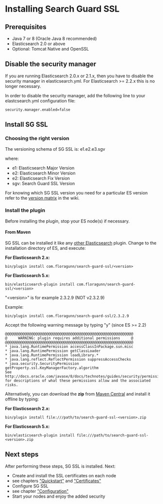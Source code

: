 <!---
Copryight 2016 floragunn UG (haftungsbeschränkt)
-->

# Installing Search Guard SSL

## Prerequisites

* Java 7 or 8 (Oracle Java 8 recommended)
* Elasticsearch 2.0 or above
* Optional: Tomcat Native and OpenSSL

## Disable the security manager

If you are running Elasticsearch 2.0.x or 2.1.x, then you have to disable the security manager in elasticsearch.yml. For Elasticsearch >= 2.2.x this is no longer necessary.

In order to disable the security manager, add the following line to your elastcsearch.yml configuration file:

```
security.manager.enabled=false
```

## Install SG SSL

### Choosing the right version

The versioning schema of SG SSL is: e1.e2.e3.sgv

where:

* e1: Elasticsearch Major Version
* e2: Elasticsearch Minor Version
* e2: Elasticsearch Fix Version
* sgv: Search Guard SSL Version

For knowing which SG SSL version you need for a particular ES version refer to the [version matrix](https://github.com/floragunncom/search-guard-ssl/wiki#user-content-version-matrix) in the wiki.

### Install the plugin

Before installing the plugin, stop your ES node(s) if necessary.

#### From Maven

SG SSL can be installed it like any [other Elasticsearch](https://www.elastic.co/guide/en/elasticsearch/plugins/2.2/plugin-management.html) plugin. Change to the installation directory of ES, and execute:

**For Elasticsearch 2.x:**

```
bin/plugin install com.floragunn/search-guard-ssl/<version>
```

**For Elasticsearch 5.x:**

```
bin/elasticsearch-plugin install com.floragunn/search-guard-ssl/<version>
```

"&lt;version&gt;" is for example 2.3.2.9 (NOT v2.3.2.9)

Example:

```
bin/plugin install com.floragunn/search-guard-ssl/2.3.2.9
```

Accept the following warning message by typing "y" (since ES >= 2.2)


```
@@@@@@@@@@@@@@@@@@@@@@@@@@@@@@@@@@@@@@@@@@@@@@@@@@@@@@@@@@@
@     WARNING: plugin requires additional permissions     @
@@@@@@@@@@@@@@@@@@@@@@@@@@@@@@@@@@@@@@@@@@@@@@@@@@@@@@@@@@@
* java.lang.RuntimePermission accessClassInPackage.sun.misc
* java.lang.RuntimePermission getClassLoader
* java.lang.RuntimePermission loadLibrary.*
* java.lang.reflect.ReflectPermission suppressAccessChecks
* java.security.SecurityPermission getProperty.ssl.KeyManagerFactory.algorithm
See http://docs.oracle.com/javase/8/docs/technotes/guides/security/permissions.html
for descriptions of what these permissions allow and the associated risks.
```

Alternatively, you can download the **zip** from [Maven Central](http://search.maven.org/#search%7Cgav%7C1%7Cg%3A%22com.floragunn%22%20AND%20a%3A%22search-guard-ssl%22) and install it offline by typing: 

**For Elasticsearch 2.x:**

```
bin/plugin install file:///path/to/search-guard-ssl-<version>.zip
```

**For Elasticsearch 5.x:**

```
bin/elasticsearch-plugin install file:///path/to/search-guard-ssl-<version>.zip
```

## Next steps

After performing these steps, SG SSL is installed. Next:

* Create and install the SSL certificates on each node
 * see chapters ["Quickstart"](quickstart.md) and ["Certificates"](certificates.md)
* Configure SG SSL
 * see chapter ["Configuration"](configuration.md) 
* Start your nodes and enjoy the added security
